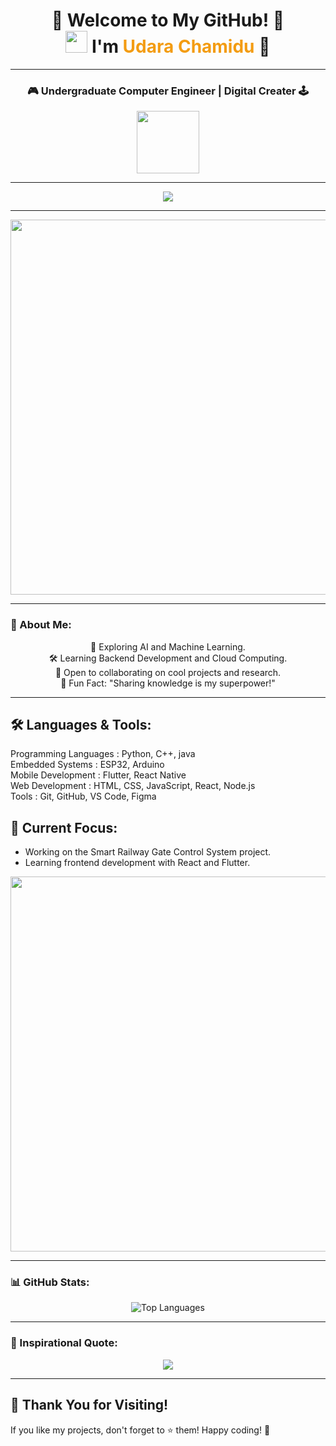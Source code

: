 <h1 align="center">
  🌟 Welcome to My GitHub! 🌟  
  <br> 
  <img src="https://media.giphy.com/media/hvRJCLFzcasrR4ia7z/giphy.gif" width="35">  
  I'm <span style="color: #f39c12;">Udara Chamidu</span> 🚀
</h1>

---

<h3 align="center">🎮 Undergraduate Computer Engineer | Digital Creater 🕹️</h3>

<div align="center">
  <img src="https://media.giphy.com/media/kH6CqYiquZawmU1HI6/giphy.gif" width="100" />
</div>

---

<p align="center">
  <img src="https://readme-typing-svg.demolab.com?font=Fira+Code&weight=600&size=25&duration=3000&pause=500&color=F7F7F7&background=000000&center=true&vCenter=true&width=600&lines=👨‍💻+Code.+🚀+Innovate.+🎨+Create.+;Always+Learning.+💡+Always+Evolving.+;Welcome+to+my+GitHub+Profile!">
</p>

---

<div align="center">
  <img src="https://media.giphy.com/media/QpVUMRUJGokfqXyfa1/giphy.gif" width="600" />
</div>

---

### 🌱 About Me:
<div align="center">
  🌟 Exploring AI and Machine Learning. <br>
  🛠️ Learning Backend Development and Cloud Computing. <br>
  🤝 Open to collaborating on cool projects and research. <br>
  🧠 Fun Fact: "Sharing knowledge is my superpower!"
</div>

---

## 🛠️ Languages & Tools:
<div align="left">
Programming Languages : Python, C++, java <br>
Embedded Systems : ESP32, Arduino <br>
Mobile Development : Flutter, React Native <br>
Web Development : HTML, CSS, JavaScript, React, Node.js <br>
Tools : Git, GitHub, VS Code, Figma
</div>

## 🔭 Current Focus:
- Working on the Smart Railway Gate Control System project.
- Learning frontend development with React and Flutter.


<div align="center">
  <img src="https://user-images.githubusercontent.com/20955511/199138068-0a7b7b75-a024-4f00-803f-30a19c5d1b2d.gif" width="600" />
</div>

---

### 📊 GitHub Stats:
<p align="center">
  <img src="https://github-readme-stats.vercel.app/api/top-langs?username=udarachamidu&show_icons=true&locale=en&layout=compact&theme=tokyonight" alt="Top Languages" />
</p>

---

### 🎯 Inspirational Quote:
<p align="center">
  <img src="https://readme-typing-svg.demolab.com?font=Monoton&size=24&duration=3000&pause=800&color=F7F7F7&background=000000&center=true&vCenter=true&width=800&lines=Dream+Big.;Learn+Every+Day.;Create+Something+Awesome.">
</p>

---

## 🙏 Thank You for Visiting!

If you like my projects, don't forget to ⭐️ them! Happy coding! 🚀

